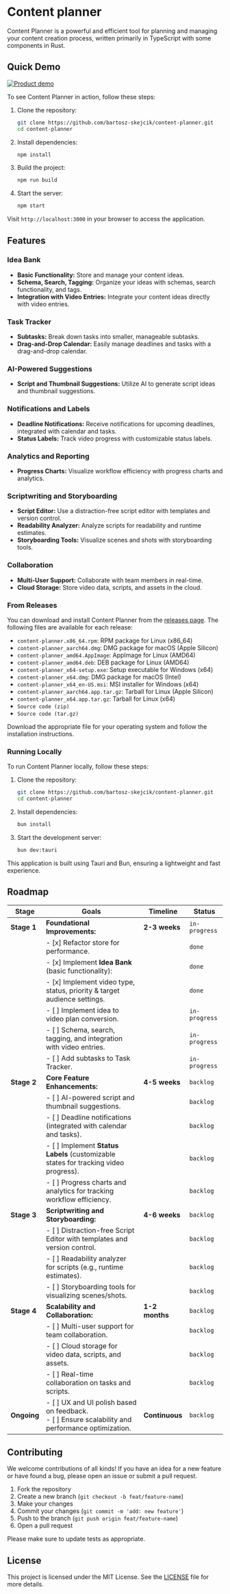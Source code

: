 # Content planner

Content Planner is a powerful and efficient tool for planning and managing your content creation process, written primarily in TypeScript with some components in Rust.

## Quick Demo
[![Product demo](https://i.sstatic.net/VHgdYdNIShc.png)](https://www.youtube.com/watch?v=VHgdYdNIShc)

To see Content Planner in action, follow these steps:

1. Clone the repository:

   ```sh
   git clone https://github.com/bartosz-skejcik/content-planner.git
   cd content-planner
   ```

2. Install dependencies:

   ```sh
   npm install
   ```

3. Build the project:

   ```sh
   npm run build
   ```

4. Start the server:
   ```sh
   npm start
   ```

Visit `http://localhost:3000` in your browser to access the application.

## Features

### Idea Bank

- **Basic Functionality:** Store and manage your content ideas.
- **Schema, Search, Tagging:** Organize your ideas with schemas, search functionality, and tags.
- **Integration with Video Entries:** Integrate your content ideas directly with video entries.

### Task Tracker

- **Subtasks:** Break down tasks into smaller, manageable subtasks.
- **Drag-and-Drop Calendar:** Easily manage deadlines and tasks with a drag-and-drop calendar.

### AI-Powered Suggestions

- **Script and Thumbnail Suggestions:** Utilize AI to generate script ideas and thumbnail suggestions.

### Notifications and Labels

- **Deadline Notifications:** Receive notifications for upcoming deadlines, integrated with calendar and tasks.
- **Status Labels:** Track video progress with customizable status labels.

### Analytics and Reporting

- **Progress Charts:** Visualize workflow efficiency with progress charts and analytics.

### Scriptwriting and Storyboarding

- **Script Editor:** Use a distraction-free script editor with templates and version control.
- **Readability Analyzer:** Analyze scripts for readability and runtime estimates.
- **Storyboarding Tools:** Visualize scenes and shots with storyboarding tools.

### Collaboration

- **Multi-User Support:** Collaborate with team members in real-time.
- **Cloud Storage:** Store video data, scripts, and assets in the cloud.

### From Releases

You can download and install Content Planner from the [releases page](https://github.com/bartosz-skejcik/content-planner/releases). The following files are available for each release:

- `content-planner.x86_64.rpm`: RPM package for Linux (x86_64)
- `content-planner_aarch64.dmg`: DMG package for macOS (Apple Silicon)
- `content-planner_amd64.AppImage`: AppImage for Linux (AMD64)
- `content-planner_amd64.deb`: DEB package for Linux (AMD64)
- `content-planner_x64-setup.exe`: Setup executable for Windows (x64)
- `content-planner_x64.dmg`: DMG package for macOS (Intel)
- `content-planner_x64_en-US.msi`: MSI installer for Windows (x64)
- `content-planner_aarch64.app.tar.gz`: Tarball for Linux (Apple Silicon)
- `content-planner_x64.app.tar.gz`: Tarball for Linux (x64)
- `Source code (zip)`
- `Source code (tar.gz)`

Download the appropriate file for your operating system and follow the installation instructions.

### Running Locally

To run Content Planner locally, follow these steps:

1. Clone the repository:

   ```sh
   git clone https://github.com/bartosz-skejcik/content-planner.git
   cd content-planner
   ```

2. Install dependencies:

   ```sh
   bun install
   ```

3. Start the development server:
   ```sh
   bun dev:tauri
   ```

This application is built using Tauri and Bun, ensuring a lightweight and fast experience.

## Roadmap

| **Stage**   | **Goals**                                                                                           | **Timeline**   | **Status**    |
| ----------- | --------------------------------------------------------------------------------------------------- | -------------- | ------------- |
| **Stage 1** | **Foundational Improvements:**                                                                      | **2-3 weeks**  | `in-progress` |
|             | - [x] Refactor store for performance.                                                               |                | `done`        |
|             | - [x] Implement **Idea Bank** (basic functionality):                                                |                | `done`        |
|             | - [x] Implement video type, status, priority & target audience settings.                            |                | `done`        |
|             | - [ ] Implement idea to video plan conversion.                                                      |                | `in-progress` |
|             | - [ ] Schema, search, tagging, and integration with video entries.                                  |                | `in-progress` |
|             | - [ ] Add subtasks to Task Tracker.                                                                 |                | `in-progress` |
| **Stage 2** | **Core Feature Enhancements:**                                                                      | **4-5 weeks**  | `backlog`     |
|             | - [ ] AI-powered script and thumbnail suggestions.                                                  |                | `backlog`     |
|             | - [ ] Deadline notifications (integrated with calendar and tasks).                                  |                | `backlog`     |
|             | - [ ] Implement **Status Labels** (customizable states for tracking video progress).                |                | `backlog`     |
|             | - [ ] Progress charts and analytics for tracking workflow efficiency.                               |                | `backlog`     |
| **Stage 3** | **Scriptwriting and Storyboarding:**                                                                | **4-6 weeks**  | `backlog`     |
|             | - [ ] Distraction-free Script Editor with templates and version control.                            |                | `backlog`     |
|             | - [ ] Readability analyzer for scripts (e.g., runtime estimates).                                   |                | `backlog`     |
|             | - [ ] Storyboarding tools for visualizing scenes/shots.                                             |                | `backlog`     |
| **Stage 4** | **Scalability and Collaboration:**                                                                  | **1-2 months** | `backlog`     |
|             | - [ ] Multi-user support for team collaboration.                                                    |                | `backlog`     |
|             | - [ ] Cloud storage for video data, scripts, and assets.                                            |                | `backlog`     |
|             | - [ ] Real-time collaboration on tasks and scripts.                                                 |                | `backlog`     |
| **Ongoing** | - [ ] UX and UI polish based on feedback.<br>- [ ] Ensure scalability and performance optimization. | **Continuous** | `backlog`     |

## Contributing

We welcome contributions of all kinds! If you have an idea for a new feature or have found a bug, please open an issue or submit a pull request.

1. Fork the repository
2. Create a new branch (`git checkout -b feat/feature-name`)
3. Make your changes
4. Commit your changes (`git commit -m 'add: new feature'`)
5. Push to the branch (`git push origin feat/feature-name`)
6. Open a pull request

Please make sure to update tests as appropriate.

## License

This project is licensed under the MIT License. See the [LICENSE](LICENSE) file for more details.
